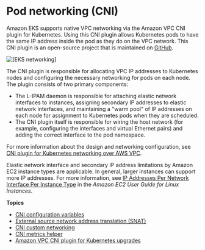 # Pod networking \(CNI\)<a name="pod-networking"></a>

Amazon EKS supports native VPC networking via the Amazon VPC CNI plugin for Kubernetes\. Using this CNI plugin allows Kubernetes pods to have the same IP address inside the pod as they do on the VPC network\. This CNI plugin is an open\-source project that is maintained on [GitHub](https://github.com/aws/amazon-vpc-cni-k8s)\.

![\[EKS networking\]](http://docs.aws.amazon.com/eks/latest/userguide/images/networking.png)

The CNI plugin is responsible for allocating VPC IP addresses to Kubernetes nodes and configuring the necessary networking for pods on each node\. ​The plugin consists of two primary components:
+ The L\-IPAM daemon is responsible for attaching elastic network interfaces to instances, assigning secondary IP addresses to elastic network interfaces, and maintaining a "warm pool" of IP addresses on each node for assignment to Kubernetes pods when they are scheduled\.
+ The CNI plugin itself is responsible for wiring the host network \(for example, configuring the interfaces and virtual Ethernet pairs\) and adding the correct interface to the pod namespace\. 

For more information about the design and networking configuration, see [CNI plugin for Kubernetes networking over AWS VPC](https://github.com/aws/amazon-vpc-cni-k8s/blob/master/README.md)\.

Elastic network interface and secondary IP address limitations by Amazon EC2 instance types are applicable\. In general, larger instances can support more IP addresses\. For more information, see [IP Addresses Per Network Interface Per Instance Type](https://docs.aws.amazon.com/AWSEC2/latest/UserGuide/using-eni.html#AvailableIpPerENI) in the *Amazon EC2 User Guide for Linux Instances*\.

**Topics**
+ [CNI configuration variables](cni-env-vars.md)
+ [External source network address translation \(SNAT\)](external-snat.md)
+ [CNI custom networking](cni-custom-network.md)
+ [CNI metrics helper](cni-metrics-helper.md)
+ [Amazon VPC CNI plugin for Kubernetes upgrades](cni-upgrades.md)